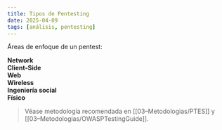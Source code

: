 ```yaml
---
title: Tipos de Pentesting
date: 2025-04-09
tags: [análisis, pentesting]
---
```


Áreas de enfoque de un pentest:

**Network**  
**Client‑Side**  
**Web**  
**Wireless**  
**Ingeniería social**  
**Físico**

> Véase metodología recomendada en [[03–Metodologias/PTES]] y [[03–Metodologias/OWASPTestingGuide]].
